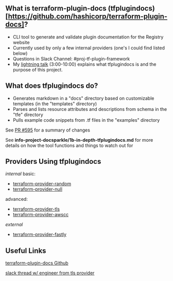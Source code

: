 ## What is terraform-plugin-docs (tfplugindocs)[https://github.com/hashicorp/terraform-plugin-docs]?
- CLI tool to generate and validate plugin documentation for the Registry website
- Currently used by only a few internal providers (one's I could find listed below)
- Questions in Slack Channel: #proj-tf-plugin-framework
- My [lightning talk](https://hashicorp.zoom.us/rec/play/Ev3yCVccPL1zaT5DihkgzjAz3hwsVPz4onfJOXdjy9zvUr3F96nOuT2AmBDczFIqkzEqUAG810kiqIxd.oyhE-vXIhZ5CrnSV?startTime=1659714349000) (3:00-10:00) explains what tfplugindocs is and the purpose of this project.

## What does tfplugindocs do? 
- Generates markdown in a "docs" directory based on customizable templates (in the "templates" directory)
- Parses and lists resource attributes and descriptions from schema in the "tfe" directory
- Pulls example code snippets from .tf files in the "examples" directory 

See [PR #595](https://github.com/hashicorp/terraform-provider-tfe/pull/595) for a summary of changes

See **info-project-docsparkle/1b-in-depth-tfplugindocs.md** for more details on how the tool functions and things to watch out for

## Providers Using tfplugindocs 
*internal*
basic: 
- [terraform-provider-random](https://github.com/hashicorp/terraform-provider-random)
- [terraform-provider-null](https://github.com/hashicorp/terraform-provider-null)

advanced: 
- [terraform-provider-tls](https://github.com/hashicorp/terraform-provider-tls)
- [terraform-provider-awscc](https://github.com/hashicorp/terraform-provider-awscc)

*external*
- [terraform-provider-fastly](https://github.com/hashicorp/terraform-provider-tls)

## Useful Links
[terraform-plugin-docs Github](https://github.com/hashicorp/terraform-plugin-docs)

[slack thread w/ engineer from tls provider](https://hashicorp.slack.com/archives/CTQBQ9G0Y/p1657141043514899)